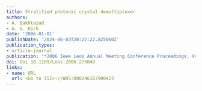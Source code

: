```yaml
---
title: Stratified photonic crystal demultiplexer
authors:
- A. Bakhtazad
- A. G. Kirk
date: '2006-01-01'
publishDate: '2024-06-03T20:22:22.825060Z'
publication_types:
- article-journal
publication: '*2006 Ieee Leos Annual Meeting Conference Proceedings, Vols 1 and 2*'
doi: Doi 10.1109/Leos.2006.279049
links:
- name: URL
  url: <Go to ISI>://WOS:000246167900423
---
```

